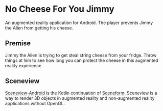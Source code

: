 # No Cheese For You Jimmy
An augmented reality application for Android. The player prevents Jimmy the Alien from getting his cheese.

## Premise
Jimmy the Alien is trying to get steal string cheese from your fridge. Throw things at him to see how long you can protect the cheese in this augmented reality experience.

## Sceneview
[Sceneview-Android](https://github.com/SceneView/sceneview-android) is the Kotlin continuation of [Sceneform](https://developers.google.com/sceneform/develop). Sceneview is a way to render 3D objects in augmented reality and non-augmented reality applications without OpenGL.
